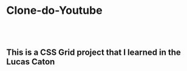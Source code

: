 <h1>Clone-do-Youtube</h1>
<br>
<br>
<h2>This is a CSS Grid project that I learned in the <a hrf="https://www.lucascaton.com.br/cursos">Lucas Caton</a></h2>
